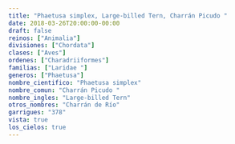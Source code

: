 ```yaml
---
title: "Phaetusa simplex, Large-billed Tern, Charrán Picudo "
date: 2018-03-26T20:00:00-00:00
draft: false
reinos: ["Animalia"]
divisiones: ["Chordata"]
clases: ["Aves"]
ordenes: ["Charadriiformes"]
familias: ["Laridae "]
generos: ["Phaetusa"]
nombre_cientifico: "Phaetusa simplex"
nombre_comun: "Charrán Picudo "
nombre_ingles: "Large-billed Tern"
otros_nombres: "Charrán de Río"
garrigues: "378"
vista: true
los_cielos: true
---
```

